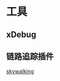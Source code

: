 # 工具

## xDebug

## 链路追踪插件

[skywalking](https://skywalking.apache.org/docs/skywalking-php/v0.2.0/en/setup/service-agent/php-agent/readme/)